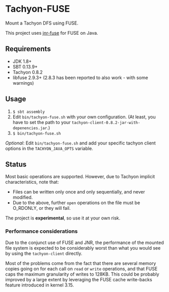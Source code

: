 # Tachyon-FUSE
Mount a Tachyon DFS using FUSE. 

This project uses [jnr-fuse](https://github.com/SerCeMan/jnr-fuse) for FUSE on Java.

## Requirements
* JDK 1.8+
* SBT 0.13.9+
* Tachyon 0.8.2
* libfuse 2.9.3+
  (2.8.3 has been reported to also work - with some warnings)


## Usage

1. `$ sbt assembly`
2. Edit `bin/tachyon-fuse.sh` with your own configuration. (At least, you have to set the path to your `tachyon-client-0.8.2-jar-with-depenencies.jar`.)
3. `$ bin/tachyon-fuse.sh`

*Optional*:
Edit `bin/tachyon-fuse.sh` and add your specific tachyon client options in the
`TACHYON_JAVA_OPTS` variable.


## Status
Most basic operations are supported. However, due to Tachyon implicit characteristics, note that:
* Files can be written only once and only sequentially, and never modified.
* Due to the above, further `open` operations on the file must be O_RDONLY, or they will fail.

The project is **experimental**, so use it at your own risk.

### Performance considerations
Due to the conjunct use of FUSE and JNR, the performance of the mounted file system is expected
to be considerably worst than what you would see by using the `tachyon-client` directly.

Most of the problems
come from the fact that there are several memory copies going on for each call on `read` or
`write` operations, and that FUSE caps the maximum granularity of writes to 128KB. This could be
probably improved by a large extent by leveraging the FUSE cache write-backs feature introduced in
kernel 3.15.

